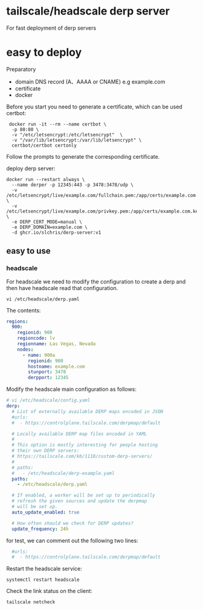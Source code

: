 # tailscale/headscale derp server

For fast deployment of derp servers


# easy to deploy

Preparatory

- domain DNS record (A、AAAA or CNAME) e.g example.com
- certificate
- docker


Before you start you need to generate a certificate, which can be used certbot:

```shell
 docker run -it --rm --name certbot \
  -p 80:80 \
  -v "/etc/letsencrypt:/etc/letsencrypt"  \
  -v "/var/lib/letsencrypt:/var/lib/letsencrypt" \
  certbot/certbot certonly
```

Follow the prompts to generate the corresponding certificate.


deploy derp server:

```shell
docker run --restart always \
  --name derper -p 12345:443 -p 3478:3478/udp \
  -v /etc/letsencrypt/live/example.com/fullchain.pem:/app/certs/example.com.crt \
  -v /etc/letsencrypt/live/example.com/privkey.pem:/app/certs/example.com.key \  
  -e DERP_CERT_MODE=manual \
  -e DERP_DOMAIN=example.com \
  -d ghcr.io/slchris/derp-server:v1 
```


## easy to use


### headscale 


For headscale we need to modify the configuration to create a derp and then have headscale read that configuration.

```shell
vi /etc/headscale/derp.yaml
```

The contents:

```yaml
regions:
  900:
    regionid: 900
    regioncode: lv 
    regionname: Las Vegas, Nevada
    nodes:
      - name: 900a
        regionid: 900
        hostname: example.com
        stunport: 3478
        derpport: 12345
```

Modify the headscale main configuration as follows:

```yaml
# vi /etc/headscale/config.yaml
derp:
  # List of externally available DERP maps encoded in JSON
  #urls:
  #  - https://controlplane.tailscale.com/derpmap/default

  # Locally available DERP map files encoded in YAML
  #
  # This option is mostly interesting for people hosting
  # their own DERP servers:
  # https://tailscale.com/kb/1118/custom-derp-servers/
  #
  # paths:
  #   - /etc/headscale/derp-example.yaml
  paths:
    - /etc/headscale/derp.yaml

  # If enabled, a worker will be set up to periodically
  # refresh the given sources and update the derpmap
  # will be set up.
  auto_update_enabled: true

  # How often should we check for DERP updates?
  update_frequency: 24h
```

for test, we can comment out the following two lines:

```yaml
  #urls:
  #  - https://controlplane.tailscale.com/derpmap/default
``` 

Restart the headscale service:

```shell
systemctl restart headscale
```

Check the link status on the client:

```shell
tailscale netcheck
```